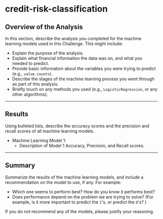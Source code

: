 # credit-risk-classification

## Overview of the Analysis

In this section, describe the analysis you completed for the machine learning models used in this Challenge. This might include:

* Explain the purpose of the analysis.
* Explain what financial information the data was on, and what you needed to predict.
* Provide basic information about the variables you were trying to predict (e.g., `value_counts`).
* Describe the stages of the machine learning process you went through as part of this analysis.
* Briefly touch on any methods you used (e.g., `LogisticRegression`, or any other algorithms).

-----------------------------------

## Results

Using bulleted lists, describe the accuracy scores and the precision and recall scores of all machine learning models.

* Machine Learning Model 1:
    * Description of Model 1 Accuracy, Precision, and Recall scores.
 
-----------------------------------

## Summary

Summarize the results of the machine learning models, and include a recommendation on the model to use, if any. For example:

* Which one seems to perform best? How do you know it performs best?
* Does performance depend on the problem we are trying to solve? (For example, is it more important to predict the `1`'s, or predict the `0`'s? )

If you do not recommend any of the models, please justify your reasoning.
